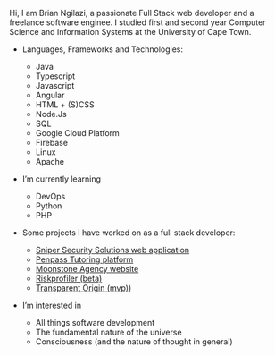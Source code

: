Hi, I am Brian Ngilazi, a passionate Full Stack web developer and a freelance software enginee.
I studied first and second year Computer Science and Information Systems at the University of Cape Town.
  
- Languages, Frameworks and Technologies:
  - Java
  - Typescript
  - Javascript
  - Angular
  - HTML + (S)CSS
  - Node.Js
  - SQL
  - Google Cloud Platform
  - Firebase
  - Linux
  - Apache
  
- I’m currently learning
  - DevOps
  - Python
  - PHP
  
- Some projects I have worked on as a full stack developer:
  - [Sniper Security Solutions web application](https://snipersecurity.co.za/home)
  - [Penpass Tutoring platform](https://penpass.net)
  - [Moonstone Agency website](https://moonstoneagency.co.za)
  - [Riskprofiler (beta)](https://risk-profiler-e123a--preview-r230f3j5.web.app/)
  - [Transparent Origin (mvp)](https://transparent-origins.web.app/home))


- I’m interested in
  - All things software development
  - The fundamental nature of the universe
  - Consciousness (and the nature of thought in general)

